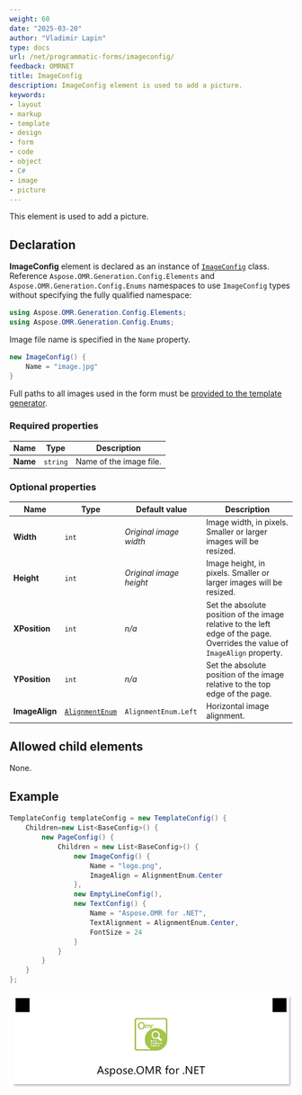 ```yaml
---
weight: 60
date: "2025-03-20"
author: "Vladimir Lapin"
type: docs
url: /net/programmatic-forms/imageconfig/
feedback: OMRNET
title: ImageConfig
description: ImageConfig element is used to add a picture.
keywords:
- layout
- markup
- template
- design
- form
- code
- object
- C#
- image
- picture
---
```


This element is used to add a picture.

## Declaration

**ImageConfig** element is declared as an instance of [`ImageConfig`](https://reference.aspose.com/omr/net/aspose.omr.generation.config.elements/imageconfig/) class. Reference `Aspose.OMR.Generation.Config.Elements` and `Aspose.OMR.Generation.Config.Enums` namespaces to use `ImageConfig` types without specifying the fully qualified namespace:

```csharp
using Aspose.OMR.Generation.Config.Elements;
using Aspose.OMR.Generation.Config.Enums;
```

Image file name is specified in the `Name` property.

```csharp
new ImageConfig() {
	Name = "image.jpg"
}
```

Full paths to all images used in the form must be [provided to the template generator](/omr/net/generate-template/images/).

### Required properties

Name | Type | Description
---- | ---- | -----------
**Name** | `string` | Name of the image file.

### Optional properties

Name | Type | Default value | Description
---- | ---- | ------------- | -----------
**Width** | `int` | _Original image width_ | Image width, in pixels. Smaller or larger images will be resized.
**Height** | `int` | _Original image height_ | Image height, in pixels. Smaller or larger images will be resized.
**XPosition** | `int` | _n/a_ | Set the absolute position of the image relative to the left edge of the page.<br />Overrides the value of `ImageAlign` property.
**YPosition** | `int` | _n/a_ | Set the absolute position of the image relative to the top edge of the page.
**ImageAlign** | [`AlignmentEnum`](https://reference.aspose.com/omr/net/aspose.omr.generation.config.enums/alignmentenum/) | `AlignmentEnum.Left` | Horizontal image alignment.

## Allowed child elements

None.

## **Example**

```csharp
TemplateConfig templateConfig = new TemplateConfig() {
	Children=new List<BaseConfig>() {
		new PageConfig() {
			Children = new List<BaseConfig>() {
				new ImageConfig() {
					Name = "logo.png",
					ImageAlign = AlignmentEnum.Center
				},
				new EmptyLineConfig(),
				new TextConfig() {
					Name = "Aspose.OMR for .NET",
					TextAlignment = AlignmentEnum.Center,
					FontSize = 24
				}
			}
		}
	}
};
```

![Image](image.png)

